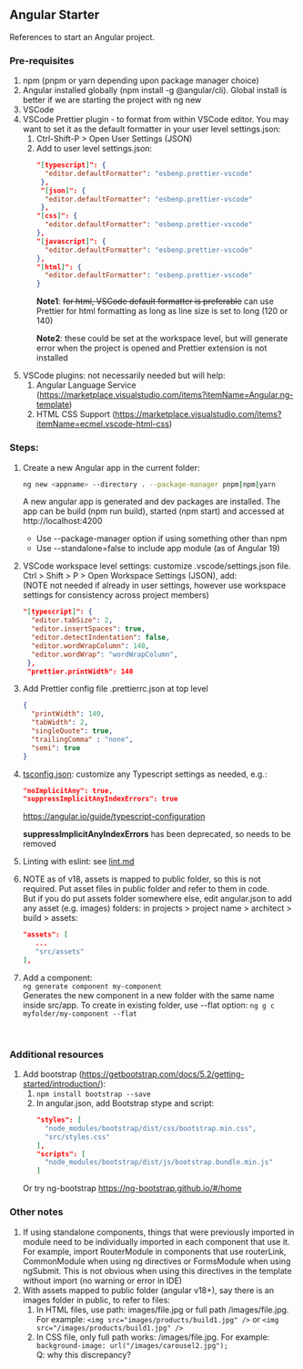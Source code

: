 
## Angular Starter
References to start an Angular project. 


### Pre-requisites
1. npm (pnpm or yarn depending upon package manager choice)
1. Angular installed globally (npm install -g @angular/cli). Global install is better if we are starting the project with ng new
1. VSCode
1. VSCode Prettier plugin - to format from within VSCode editor. You may want to set it as the default formatter in your user level settings.json:
   1. Ctrl-Shift-P > Open User Settings (JSON)
   1. Add to user level settings.json:
      ```json
      "[typescript]": {
        "editor.defaultFormatter": "esbenp.prettier-vscode"
       },
       "[json]": {
        "editor.defaultFormatter": "esbenp.prettier-vscode"
       },
      "[css]": {
        "editor.defaultFormatter": "esbenp.prettier-vscode"
      },
      "[javascript]": {
        "editor.defaultFormatter": "esbenp.prettier-vscode"
      },
      "[html]": {
        "editor.defaultFormatter": "esbenp.prettier-vscode"
      }
      ```
      **Note1**: ~~for html, VSCode default formatter is preferable~~ can use Prettier for html formatting as long as line size is set to long (120 or 140)<p>
      **Note2**: these could be set at the workspace level, but will generate error when the project is opened and Prettier extension is not installed
  1. VSCode plugins: not necessarily needed but will help:
     1. Angular Language Service (https://marketplace.visualstudio.com/items?itemName=Angular.ng-template)
     1. HTML CSS Support (https://marketplace.visualstudio.com/items?itemName=ecmel.vscode-html-css)
### Steps:
1. Create a new Angular app in the current folder:
   ```sh
   ng new <appname> --directory . --package-manager pnpm|npm|yarn
   ```
   A new angular app is generated and dev packages are installed. The app can be build (npm run build), started (npm start) and accessed at http://localhost:4200 <p>
   * Use --package-manager option if using something other than npm
   * Use --standalone=false to include app module (as of Angular 19)

1. VSCode workspace level settings: customize .vscode/settings.json file. Ctrl > Shift > P > Open Workspace Settings (JSON), add:
   <br>
   (NOTE not needed if already in user settings, however use workspace settings for consistency across project members)
   ```json
   "[typescript]": {
     "editor.tabSize": 2,
     "editor.insertSpaces": true,
     "editor.detectIndentation": false,
     "editor.wordWrapColumn": 140,
     "editor.wordWrap": "wordWrapColumn",
    },
    "prettier.printWidth": 140
    ```
1. Add Prettier config file .prettierrc.json at top level
   ```json
   {
     "printWidth": 140,
     "tabWidth": 2,
     "singleQuote": true,
     "trailingComma" : "none",
     "semi": true
   }
   ```

1. [tsconfig.json](tsconfig.json): customize any Typescript settings as needed, e.g.:
   ```json
   "noImplicitAny": true,
   "suppressImplicitAnyIndexErrors": true
   ```
   https://angular.io/guide/typescript-configuration<p>
   **suppressImplicitAnyIndexErrors** has been deprecated, so needs to be removed

1. Linting with eslint: see [lint.md](lint.md)
1. NOTE as of v18, assets is mapped to public folder, so this is not required. Put asset files in public folder and refer to them in code.
   <br>
   But if you do put assets folder somewhere else, edit angular.json to add any asset (e.g. images) folders: in projects > project name > architect > build > assets:
   ```json
   "assets": [
      ...
      "src/assets"
   ],
   ```
1. Add a component: <br>
   ```ng generate component my-component```
   <br>
   Generates the new component in a new folder with the same name inside src/app. To create in existing folder, use --flat option: ```ng g c myfolder/my-component --flat```
   
<br>

### Additional resources
1. Add bootstrap (https://getbootstrap.com/docs/5.2/getting-started/introduction/):
   1. ```npm install bootstrap --save```
   1. In angular.json, add Bootstrap stype and script:
      ```json
      "styles": [
        "node_modules/bootstrap/dist/css/bootstrap.min.css",
        "src/styles.css"
      ],
      "scripts": [
        "node_modules/bootstrap/dist/js/bootstrap.bundle.min.js"
      ]
      ```
   Or try ng-bootstrap https://ng-bootstrap.github.io/#/home
   
### Other notes
1. If using standalone components, things that were previously imported in module need to be individually imported in each component that use it. For example, import RouterModule in components that use routerLink, CommonModule when using ng directives or FormsModule when using ngSubmit. This is not obvious when using this directives in the template without import (no warning or error in IDE)
1. With assets mapped to public folder (angular v18+), say there is an images folder in public, to refer to files:
   1. In HTML files, use path: images/file.jpg or full path /images/file.jpg. For example: `<img src="images/products/build1.jpg" />` or `<img src="/images/products/build1.jpg" />`
   2. In CSS file, only full path works: /images/file.jpg. For example: ` background-image: url("/images/carousel2.jpg");`
      <br>
   Q: why this discrepancy?

   
